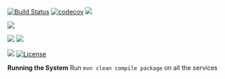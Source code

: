 [![Build Status](https://travis-ci.org/stackroute/ibm-wave6-manoranjan.svg?branch=master)](https://travis-ci.org/stackroute/ibm-wave6-manoranjan)
[![codecov](https://codecov.io/gh/stackroute/ibm-wave6-manoranjan/branch/master/graph/badge.svg)](https://codecov.io/gh/stackroute/ibm-wave6-manoranjan)
![](https://img.shields.io/codecov/c/github/stackroute/ibm-wave6-manoranjan/master.svg?style=flat)

![](https://img.shields.io/github/issues/stackroute/ibm-wave6-manoranjan.svg?style=popout)

![](https://img.shields.io/github/contributors/stackroute/ibm-wave6-manoranjan.svg?style=popout)
![](https://img.shields.io/github/last-commit/stackroute/ibm-wave6-manoranjan/master.svg?style=popout)

![](https://img.shields.io/github/repo-size/stackroute/ibm-wave6-manoranjan.svg?style=popout)
[![License](https://img.shields.io/badge/License-Apache%202.0-blue.svg)](https://opensource.org/licenses/Apache-2.0)

****Running the System****
Run ```mvn clean compile package``` on all the services
